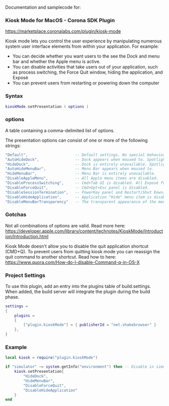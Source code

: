 
Documentation and samplecode for:
### **Kiosk Mode for MacOS - Corona SDK Plugin**
https://marketplace.coronalabs.com/plugin/kiosk-mode

Kiosk mode lets you control the user experience by manipulating numerous system user interface elements from within your application. For example:

* You can decide whether you want users to the see the Dock and menu bar and whether the Apple menu is active.
* You can disable activities that take users out of your application, such as process switching, the Force Quit window, hiding the application, and Exposé
* You can prevent users from restarting or powering down the computer

### **Syntax**
```lua
kioskMode.setPresentation ( options )
```

### **options**
A table containing a comma-delimited list of options.

The presentation options can consist of one or more of the following strings:
```lua
"Default",                     -- Default settings. No special behavior.
"AutoHideDock",                -- Dock appears when moused to. Spotlight menu is disabled.
"HideDock",                    -- Dock is entirely unavailable. Spotlight menu is disabled.
"AutoHideMenuBar",             -- Menu Bar appears when moused to.
"HideMenuBar",                 -- Menu Bar is entirely unavailable.
"DisableAppleMenu",            -- All Apple menu items are disabled.
"DisableProcessSwitching",     -- Cmd+Tab UI is disabled. All Exposé functionality is also disabled.
"DisableForceQuit",            -- Cmd+Opt+Esc panel is disabled.
"DisableSessionTermination",   -- PowerKey panel and Restart/Shut Down/Log Out are disabled.
"DisableHideApplication",      -- Application "Hide" menu item is disabled.
"DisableMenuBarTransparency"   -- The transparent appearance of the menu bar is disabled.
```

### **Gotchas**
Not all combinations of options are valid. Read more here:
https://developer.apple.com/library/content/technotes/KioskMode/Introduction/Introduction.html

Kiosk Mode doesn't allow you to disable the quit application shortcut (CMD+Q).
To prevent users from quitting kiosk mode you can reassign the quit command to another shortcut.
Read how to here: https://www.quora.com/How-do-I-disable-Command-q-in-OS-X

### **Project Settings**
To use this plugin, add an entry into the plugins table of build.settings. When added, the build server will integrate the plugin during the build phase.
```lua
settings =
{
    plugins =
    {
        ["plugin.kioskMode"] = { publisherId = "net.shakebrowser" }
    },      
}
```

### **Example**
```lua
local kiosk = require("plugin.kioskMode")

if "simulator" ~= system.getInfo("environment") then -- Disable in simulator (or simulator will go into kiosk mode)
    kiosk.setPresentation{
        "HideDock",
        "HideMenuBar",
        "DisableForceQuit",
        "DisableHideApplication"
    }
end
```
